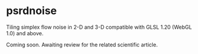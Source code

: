 # psrdnoise
Tiling simplex flow noise in 2-D and 3-D compatible with GLSL 1.20 (WebGL 1.0) and above.

Coming soon. Awaiting review for the related scientific article.
